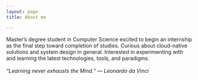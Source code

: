 ```yaml
---
layout: page
title: About me

---
```

Master’s degree student in Computer Science excited to begin an internship as the final step toward completion of studies. Curious about cloud-native solutions and system design in general. Interested in experimenting with and learning the latest technologies, tools, and paradigms.
<br><br>
<i>“Learning never exhausts the Mind.” — Leonardo da Vinci</i>
